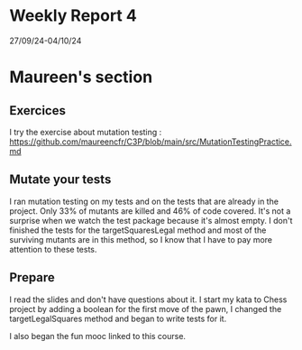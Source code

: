 # Weekly Report 4

27/09/24-04/10/24

# Maureen's section

## Exercices
I try the exercise about mutation testing : https://github.com/maureencfr/C3P/blob/main/src/MutationTestingPractice.md

## Mutate your tests

I ran mutation testing on my tests and on the tests that are already in the project. Only 33% of mutants are killed and 46% of code covered. It's not a surprise when we watch the test package because it's almost empty.
I don't finished the tests for the targetSquaresLegal method and most of the surviving mutants are in this method, so I know that I have to pay more attention to these tests.

## Prepare

I read the slides and don't have questions about it.
I start my kata to Chess project by adding a boolean for the first move of the pawn, I changed the targetLegalSquares method and began to write tests for it.

I also began the fun mooc linked to this course.
